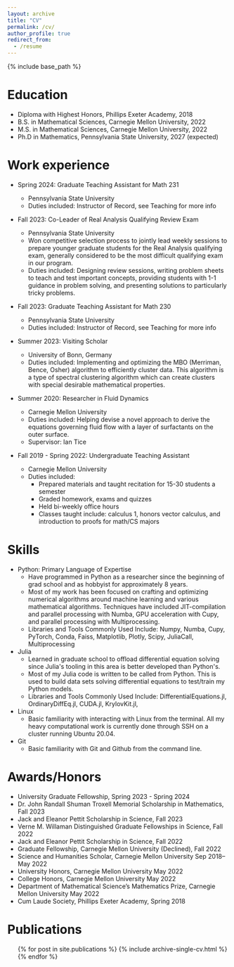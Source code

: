 ```yaml
---
layout: archive
title: "CV"
permalink: /cv/
author_profile: true
redirect_from:
  - /resume
---
```


{% include base_path %}

Education
======
* Diploma with Highest Honors, Phillips Exeter Academy, 2018
* B.S. in Mathematical Sciences, Carnegie Mellon University, 2022
* M.S. in Mathematical Sciences, Carnegie Mellon University, 2022
* Ph.D in Mathematics, Pennsylvania State University, 2027 (expected)

Work experience
======
* Spring 2024: Graduate Teaching Assistant for Math 231
  * Pennsylvania State University
  * Duties included: Instructor of Record, see Teaching for more info

* Fall 2023: Co-Leader of Real Analysis Qualifying Review Exam
  * Pennsylvania State University
  * Won competitive selection process to jointly lead weekly sessions to
    prepare younger graduate students for the Real Analysis qualifying exam,
    generally considered to be the most difficult qualifying exam in 
    our program.
  * Duties included: Designing review sessions, writing problem sheets
    to teach and test important concepts, providing students with 1-1 guidance
    in problem solving, and presenting solutions to particularly tricky
    problems.

* Fall 2023: Graduate Teaching Assistant for Math 230
  * Pennsylvania State University
  * Duties included: Instructor of Record, see Teaching for more info

* Summer 2023: Visiting Scholar
  * University of Bonn, Germany
  * Duties included: Implementing and optimizing the MBO (Merriman, Bence, Osher) algorithm to efficiently cluster data. This algorithm is a type
  of spectral clustering algorithm which can create clusters with special
  desirable mathematical properties.

* Summer 2020: Researcher in Fluid Dynamics
  * Carnegie Mellon University
  * Duties included: Helping devise a novel approach to derive the equations governing fluid flow with a layer of surfactants on the outer surface.
  * Supervisor: Ian Tice

* Fall 2019 - Spring 2022: Undergraduate Teaching Assistant
  * Carnegie Mellon University
  * Duties included: 
    * Prepared materials and taught recitation for 15-30 students a semester 
    * Graded homework, exams and quizzes
    * Held bi-weekly office hours
    * Classes taught include: calculus 1, honors vector calculus, and introduction to proofs for math/CS majors
  
Skills
======
* Python: Primary Language of Expertise
  * Have programmed in Python as a researcher since the beginning of grad school
    and as hobbyist for approximately 8 years. 
  * Most of my work has been focused on crafting and optimizing numerical 
    algorithms around machine learning and various mathematical algorithms.
    Techniques have included JIT-compilation and parallel processing with Numba, 
    GPU acceleration with Cupy, and parallel processing with Multiprocessing.
  * Libraries and Tools Commonly Used Include: Numpy, Numba, Cupy, PyTorch, 
    Conda, Faiss, Matplotlib, Plotly, Scipy, JuliaCall, Multiprocessing
* Julia
  * Learned in graduate school to offload differential equation solving
    since Julia's tooling in this area is better developed than Python's.
  * Most of my Julia code is written to be called from Python. This is used
    to build data sets solving differential equations to test/train my Python
    models.
  * Libraries and Tools Commonly Used Include: DifferentialEquations.jl,
    OrdinaryDiffEq.jl, CUDA.jl, KrylovKit.jl, 
* Linux
  * Basic familiarity with interacting with Linux from the terminal.
    All my heavy computational work is currently done through SSH on a 
    cluster running Ubuntu 20.04.
* Git
  * Basic familiarity with Git and Github from the command line.

Awards/Honors
======
* University Graduate Fellowship, Spring 2023 - Spring 2024
* Dr. John Randall Shuman Troxell Memorial Scholarship in Mathematics, Fall 2023
* Jack and Eleanor Pettit Scholarship in Science, Fall 2023
* Verne M. Willaman Distinguished Graduate Fellowships in Science, Fall 2022
* Jack and Eleanor Pettit Scholarship in Science, Fall 2022
* Graduate Fellowship, Carnegie Mellon University (Declined), Fall 2022
* Science and Humanities Scholar, Carnegie Mellon University Sep 2018–May 2022 
* University Honors, Carnegie Mellon University May 2022
* College Honors, Carnegie Mellon University May 2022
* Department of Mathematical Science’s Mathematics Prize, Carnegie Mellon University May 2022
* Cum Laude Society, Phillips Exeter Academy, Spring 2018

Publications
======
  <ul>{% for post in site.publications %}
    {% include archive-single-cv.html %}
  {% endfor %}</ul>